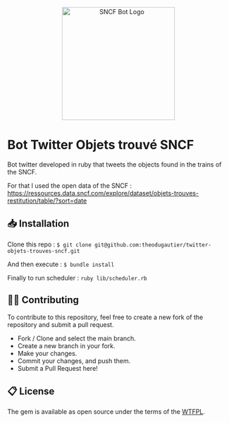<p align="center">
  <a href="https://marketplace.visualstudio.com/items?itemName=LeonardSSH.vscord" target="_blank" rel="noopener noreferrer">
    <img width="256" src="https://imgur.com/d0LOjFS" alt="SNCF Bot Logo">
  </a>
</p>

# Bot Twitter Objets trouvé SNCF

Bot twitter developed in ruby that tweets the objects found in the trains of the SNCF.

For that I used the open data of the SNCF : https://ressources.data.sncf.com/explore/dataset/objets-trouves-restitution/table/?sort=date

## 📥 Installation

Clone this repo :
`$ git clone git@github.com:theodugautier/twitter-objets-trouves-sncf.git`

And then execute :
`$ bundle install`

Finally to run scheduler :
`ruby lib/scheduler.rb`

## 👨‍💻 Contributing

To contribute to this repository, feel free to create a new fork of the repository and submit a pull request.
- Fork / Clone and select the main branch.
- Create a new branch in your fork.
- Make your changes.
- Commit your changes, and push them.
- Submit a Pull Request here!

## 📋 License

The gem is available as open source under the terms of the [WTFPL](http://www.wtfpl.net/).
